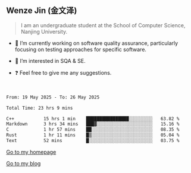 ## Wenze Jin (金文泽)

> I am an undergraduate student at the School of Computer Science, Nanjing University.

- 🔭 I’m currently working on software quality assurance, particularly focusing on testing approaches for specific software.
  
- 🌱 I’m interested in SQA & SE.
  
- ❓ Feel free to give me any suggestions.  

<br>  

<!--START_SECTION:waka-->

```txt
From: 19 May 2025 - To: 26 May 2025

Total Time: 23 hrs 9 mins

C++           15 hrs 1 min    ████████████████░░░░░░░░░   63.82 %
Markdown      3 hrs 34 mins   ███▓░░░░░░░░░░░░░░░░░░░░░   15.16 %
C             1 hr 57 mins    ██░░░░░░░░░░░░░░░░░░░░░░░   08.35 %
Rust          1 hr 11 mins    █▒░░░░░░░░░░░░░░░░░░░░░░░   05.04 %
Text          52 mins         █░░░░░░░░░░░░░░░░░░░░░░░░   03.75 %
```

<!--END_SECTION:waka-->

[Go to my homepage](https://wenzejin.github.io)

[Go to my blog](https://wenzejin.notion.site/Wenze-Jin-s-Blog-1635e9fa7b6d80b3adcedfacc74aa717?pvs=4)
